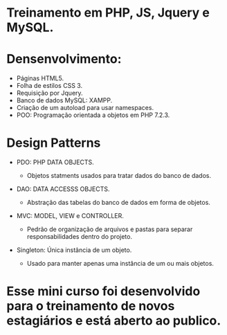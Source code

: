 # Treinamento em PHP, JS, Jquery e MySQL.

# Densenvolvimento:

-   Páginas HTML5.
-   Folha de estilos CSS 3.
-   Requisição por Jquery.
-   Banco de dados MySQL: XAMPP.
-   Criação de um autoload para usar namespaces.
-   POO: Programação orientada a objetos em PHP 7.2.3.

# Design Patterns

-   PDO: PHP DATA OBJECTS.

    -   Objetos statments usados para tratar dados do banco de dados.

-   DAO: DATA ACCESSS OBJECTS.

    -   Abstração das tabelas do banco de dados em forma de objetos.

-   MVC: MODEL, VIEW e CONTROLLER.

    -   Pedrão de organização de arquivos e pastas para separar responsabilidades dentro do projeto.

-   Singleton: Única instância de um objeto.
    -   Usado para manter apenas uma instância de um ou mais objetos.

# Esse mini curso foi desenvolvido para o treinamento de novos estagiários e está aberto ao publico.
